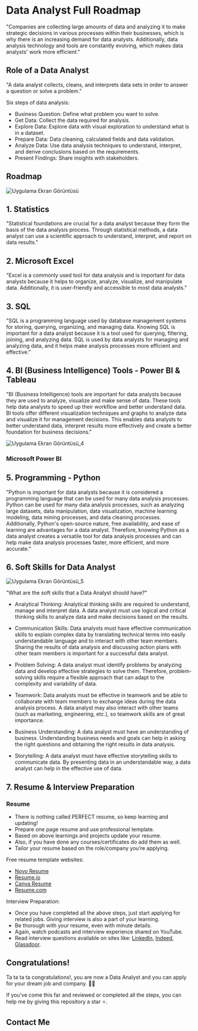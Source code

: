 
# Data Analyst Full Roadmap

"Companies are collecting large amounts of data and analyzing it to make strategic decisions in various processes within their businesses, which is why there is an increasing demand for data analysts. Additionally, data analysis technology and tools are constantly evolving, which makes data analysts' work more efficient."

## Role of a Data Analyst

"A data analyst collects, cleans, and interprets data sets in order to answer a question or solve a problem."

Six steps of data analysis:

- Business Question: Define what problem you want to solve.
- Get Data: Collect the data required for analysis.
- Explore Data: Explore data with visual exploration to understand what is in a dataset.
- Prepare Data: Data cleaning, calculated fields and data validation.
- Analyze Data: Use data analysis techniques to understand, interpret, and derive conclusions based on the requirements.
- Present Findings: Share insights with stakeholders.

## Roadmap

![Uygulama Ekran Görüntüsü](https://learnsql.com/blog/roadmap-to-become-data-analyst/roadmap-to-become-data-analyst-2.png)

## 1. Statistics

"Statistical foundations are crucial for a data analyst because they form the basis of the data analysis process. Through statistical methods, a data analyst can use a scientific approach to understand, interpret, and report on data results."


## 2. Microsoft Excel

"Excel is a commonly used tool for data analysis and is important for data analysts because it helps to organize, analyze, visualize, and manipulate data. Additionally, it is user-friendly and accessible to most data analysts."



## 3. SQL

"SQL is a programming language used by database management systems for storing, querying, organizing, and managing data. Knowing SQL is important for a data analyst because it is a tool used for querying, filtering, joining, and analyzing data. SQL is used by data analysts for managing and analyzing data, and it helps make analysis processes more efficient and effective."


## 4. BI (Business Intelligence) Tools - Power BI & Tableau

"BI (Business Intelligence) tools are important for data analysts because they are used to analyze, visualize and make sense of data. These tools help data analysts to speed up their workflow and better understand data. BI tools offer different visualization techniques and graphs to analyze data and visualize it for management decisions. This enables data analysts to better understand data, interpret results more effectively and create a better foundation for business decisions."

![Uygulama Ekran Görüntüsü_4](https://www.cxtoday.com/wp-content/uploads/2022/03/gartner-magic-quadrant-for-analytics-and-business-intelligence-platforms-2022.png)

### Microsoft Power BI



## 5. Programming - Python

"Python is important for data analysts because it is considered a programming language that can be used for many data analysis processes. Python can be used for many data analysis processes, such as analyzing large datasets, data manipulation, data visualization, machine learning modeling, data mining processes, and data cleaning processes. Additionally, Python's open-source nature, free availability, and ease of learning are advantages for a data analyst. Therefore, knowing Python as a data analyst creates a versatile tool for data analysis processes and can help make data analysis processes faster, more efficient, and more accurate."



## 6. Soft Skills for Data Analyst

![Uygulama Ekran Görüntüsü_5](https://www.googleapis.com/download/storage/v1/b/kaggle-forum-message-attachments/o/inbox%2F2357264%2F497e146d6aa5d13b277612679763c589%2FWhatsApp%20Image%202022-12-02%20at%206.38.20%20PM.jpeg?generation=1669989472389044&alt=media)

"What are the soft skills that a Data Analyst should have?"

- Analytical Thinking: Analytical thinking skills are required to understand, manage and interpret data. A data analyst must use logical and critical thinking skills to analyze data and make decisions based on the results.

- Communication Skills: Data analysts must have effective communication skills to explain complex data by translating technical terms into easily understandable language and to interact with other team members. Sharing the results of data analysis and discussing action plans with other team members is important for a successful data analyst.

- Problem Solving: A data analyst must identify problems by analyzing data and develop effective strategies to solve them. Therefore, problem-solving skills require a flexible approach that can adapt to the complexity and variability of data.

- Teamwork: Data analysts must be effective in teamwork and be able to collaborate with team members to exchange ideas during the data analysis process. A data analyst may also interact with other teams (such as marketing, engineering, etc.), so teamwork skills are of great importance.

- Business Understanding: A data analyst must have an understanding of business. Understanding business needs and goals can help in asking the right questions and obtaining the right results in data analysis.

- Storytelling: A data analyst must have effective storytelling skills to communicate data. By presenting data in an understandable way, a data analyst can help in the effective use of data.

## 7. Resume & Interview Preparation

### Resume

- There is nothing called PERFECT resume, so keep learning and updating!
- Prepare one page resume and use professional template.
- Based on above learnings and projects update your resume.
- Also, if you have done any courses/certificates do add them as well.
- Tailor your resume based on the role/company you’re applying.

Free resume template websites:
- [Novo Resume](https://novoresume.com/resume-templates)
- [Resume.io](https://resume.io/resume-templates) 
- [Canva Resume](https://www.canva.com/resumes/templates/)
- [Resume.com](https://www.resume.com/)

Interview Preparation:
- Once you have completed all the above steps, just start applying for related jobs. Giving interview is also a part of your learning.
- Be thorough with your resume, even with minute details.
- Again, watch podcasts and interview experience shared on YouTube.
- Read interview questions available on sites like: [LinkedIn](https://tr.linkedin.com/), [Indeed](https://www.indeed.com/), [Glassdoor](https://www.glassdoor.com/index.htm).

 ## Congratulations!
 Ta ta ta ta congratulations!, you are now a Data Analyst and you can apply for your dream job and company. 🥳🎉

 If you've come this far and reviewed or completed all the steps, you can help me by giving this repository a star ⭐.

 ## Contact Me 








